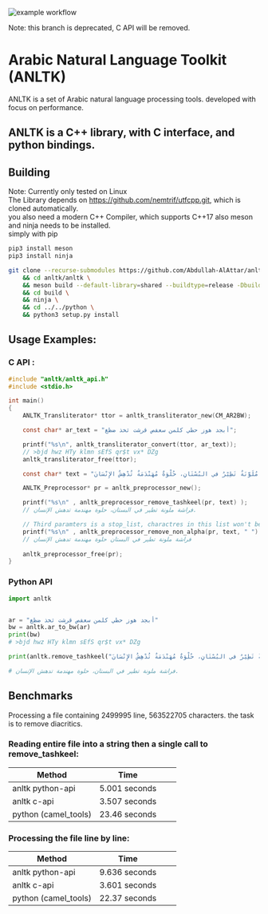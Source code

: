 ![example workflow](https://github.com/Abdullah-AlAttar/anltk/actions/workflows/c-cpp.yml/badge.svg)

Note: this branch is deprecated, C API will be removed.
# Arabic Natural Language Toolkit (ANLTK)

ANLTK is a set of Arabic natural language processing tools. developed with focus on performance.

## ANLTK is a C++ library, with C interface, and python bindings.

## Building
Note: Currently only tested on Linux  
The Library depends on https://github.com/nemtrif/utfcpp.git, which is cloned automatically.  
you also need a modern C++ Compiler, which supports C++17
also meson and ninja needs to be installed.  
simply with pip
```bash
pip3 install meson
pip3 install ninja
```

```bash
git clone --recurse-submodules https://github.com/Abdullah-AlAttar/anltk.git \
    && cd anltk/anltk \
    && meson build --default-library=shared --buildtype=release -Dbuild_tests=false \
    && cd build \
    && ninja \
    && cd ../../python \
    && python3 setup.py install
```

## Usage Examples:

### C API :
```c
#include "anltk/anltk_api.h"
#include <stdio.h>

int main()
{
    ANLTK_Transliterator* ttor = anltk_transliterator_new(CM_AR2BW);

    const char* ar_text = "أبجد هوز حطي كلمن سعفص قرشت ثخذ ضظغ";

    printf("%s\n", anltk_transliterator_convert(ttor, ar_text));
    // >bjd hwz HTy klmn sEfS qr$t vx* DZg
    anltk_transliterator_free(ttor);

    const char* text = "فَرَاشَةٌ مُلَوَّنَةٌ تَطِيْرُ في البُسْتَانِ، حُلْوَةٌ مُهَنْدَمَةٌ تُدْهِشُ الإِنْسَانَ.";

    ANLTK_Preprocessor* pr = anltk_preprocessor_new();

    printf("%s\n" , anltk_preprocessor_remove_tashkeel(pr, text) );
    // فراشة ملونة تطير في البستان، حلوة مهندمة تدهش الإنسان.  

    // Third paramters is a stop_list, charactres in this list won't be removed
    printf("%s\n" , anltk_preprocessor_remove_non_alpha(pr, text, " ") );
    // فراشة ملونة تطير في البستان حلوة مهندمة تدهش الإنسان
    
    anltk_preprocessor_free(pr);
}


```

### Python API

```python
import anltk


ar = "أبجد هوز حطي كلمن سعفص قرشت ثخذ ضظغ"
bw = anltk.ar_to_bw(ar)
print(bw)
# >bjd hwz HTy klmn sEfS qr$t vx* DZg

print(anltk.remove_tashkeel("فَرَاشَةٌ مُلَوَّنَةٌ تَطِيْرُ في البُسْتَانِ، حُلْوَةٌ مُهَنْدَمَةٌ تُدْهِشُ الإِنْسَانَ."))

# فراشة ملونة تطير في البستان، حلوة مهندمة تدهش الإنسان.
```



## Benchmarks

Processing a file containing 2499995 line, 563522705 characters. the task is to remove diacritics.

### **Reading entire file into a string then a single call to remove_tashkeel:**


| Method           | Time          |   |   |   
|------------------|---------------|---|---|
| anltk python-api | 5.001 seconds |   |   |   
| anltk c-api      | 3.507 seconds |   |   |   
| python (camel_tools)  | 23.46 seconds |   |   |   
### **Processing the file line by line:**

| Method           | Time          |   |   |   
|------------------|---------------|---|---|
| anltk python-api | 9.636 seconds |   |   |   
| anltk c-api      | 3.601 seconds |   |   |   
| python (camel_tools)   | 22.37 seconds |   |   |   